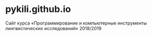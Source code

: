 # pykili.github.io
Сайт курса «Программирование и компьютерные инструменты лингвистических исследований» 2018/2019
